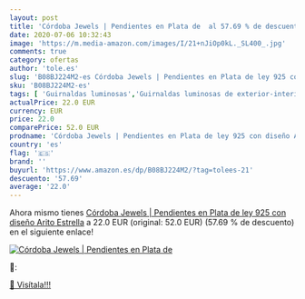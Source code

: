 ```yaml
---
layout: post
title: 'Córdoba Jewels | Pendientes en Plata de  al 57.69 % de descuento'
date: 2020-07-06 10:32:43
image: 'https://m.media-amazon.com/images/I/21+nJiOp0kL._SL400_.jpg'
comments: true
category: ofertas
author: 'tole.es'
slug: 'B08BJ224M2-es Córdoba Jewels | Pendientes en Plata de ley 925 con diseño...'
sku: 'B08BJ224M2-es'
tags: [ 'Guirnaldas luminosas','Guirnaldas luminosas de exterior-interior','Iluminación','de','ley','plata', ]
actualPrice: 22.0 EUR
currency: EUR
price: 22.0
comparePrice: 52.0 EUR
prodname: 'Córdoba Jewels | Pendientes en Plata de ley 925 con diseño Arito Estrella'
country: 'es'
flag: '🇪🇸'
brand: ''
buyurl: 'https://www.amazon.es/dp/B08BJ224M2/?tag=tolees-21'
descuento: '57.69'
average: '22.0'
---
```


Ahora mismo tienes [Córdoba Jewels | Pendientes en Plata de ley 925 con diseño Arito Estrella](https://www.amazon.es/dp/B08BJ224M2/?tag=tolees-21) a 22.0 EUR (original: 52.0 EUR) (57.69 %  de descuento) en el siguiente enlace!

[![Córdoba Jewels | Pendientes en Plata de ](https://m.media-amazon.com/images/I/21+nJiOp0kL._SL400_.jpg)](https://www.amazon.es/dp/B08BJ224M2/?tag=tolees-21)

🔎:


[🛒 Visítala!!!](https://www.amazon.es/dp/B08BJ224M2/?tag=tolees-21)
